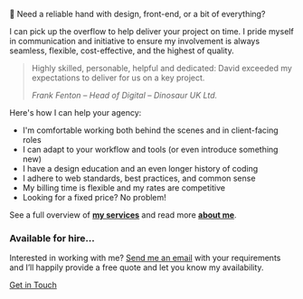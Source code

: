 📢 Need a reliable hand with design, front-end, or a bit of everything?

I can pick up the overflow to help deliver your project on time. I pride myself in communication and initiative to ensure my involvement is always seamless, flexible, cost-effective, and the highest of quality.

> Highly skilled, personable, helpful and dedicated: David exceeded my expectations to deliver for us on a key project.
>
> <cite>Frank Fenton &ndash; Head of Digital &ndash; Dinosaur UK Ltd.</cite>

Here's how I can help your agency:

* I'm comfortable working both behind the scenes and in client-facing roles
* I can adapt to your workflow and tools (or even introduce something new)
* I have a design education and an even longer history of coding
* I adhere to web standards, best practices, and common sense
* My billing time is flexible and my rates are competitive
* Looking for a fixed price? No problem!

See a full overview of [**my services**](/services/) and read more [**about me**](/about/).

<div class="b-boxed b-boxed--dark u-dark">
  <h3>Available for hire&hellip;</h3>
  <p>Interested in working with me? <a href="/contact/">Send me an email</a> with your requirements and I’ll happily provide a free quote and let you know my availability.</p>
  <a href="/contact/" class="e-button e-button--bg1">Get in Touch</a>
</div>

